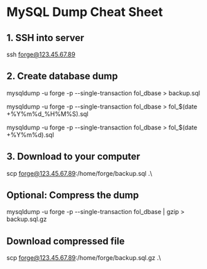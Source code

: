# MySQL Dump Cheat Sheet

## 1. SSH into server
ssh forge@123.45.67.89

## 2. Create database dump
mysqldump -u forge -p --single-transaction fol_dbase > backup.sql

<!-- backup_20251001_143022.sql -->
mysqldump -u forge -p --single-transaction fol_dbase > fol_$(date +%Y%m%d_%H%M%S).sql

<!-- backup_20251001_151045.sql -->
mysqldump -u forge -p --single-transaction fol_dbase > fol_$(date +%Y%m%d).sql



## 3. Download to your computer
scp forge@123.45.67.89:/home/forge/backup.sql .\

## Optional: Compress the dump
mysqldump -u forge -p --single-transaction fol_dbase | gzip > backup.sql.gz

## Download compressed file
scp forge@123.45.67.89:/home/forge/backup.sql.gz .\


